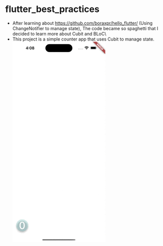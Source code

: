 # flutter_best_practices

- After learning about https://github.com/boraxpr/hello_flutter/ (Using ChangeNotifier to manage state), The code became so spaghetti that I decided to learn more about Cubit and BLoC\
- This project is a simple counter app that uses Cubit to manage state.\
!['Demo GIF'](screenshot/demo.gif)
